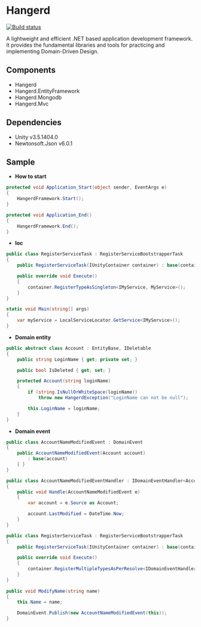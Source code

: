 # Hangerd

[![Build status](https://ci.appveyor.com/api/projects/status/6lq99cxneooqhhk1/branch/master?svg=true)](https://ci.appveyor.com/project/010227leo/hangerd/branch/master)

A lightweight and efficient .NET based application development framework. It provides the fundamental libraries and tools for practicing and implementing Domain-Driven Design.

## Components

- Hangerd
- Hangerd.EntityFramework
- Hangerd.Mongodb
- Hangerd.Mvc

## Dependencies

- Unity v3.5.1404.0
- Newtonsoft.Json v6.0.1

## Sample

- **How to start**

```csharp
protected void Application_Start(object sender, EventArgs e)
{
	HangerdFramework.Start();
}

protected void Application_End()
{
	HangerdFramework.End();
}
```

- **Ioc**

```csharp
public class RegisterServiceTask : RegisterServiceBootstrapperTask
{
	public RegisterServiceTask(IUnityContainer container) : base(container) { }

	public override void Execute()
	{
		container.RegisterTypeAsSingleton<IMyService, MyService>();
	}
}

static void Main(string[] args)
{
	var myService = LocalServiceLocator.GetService<IMyService>();
}
```

- **Domain entity**

```csharp
public abstract class Account : EntityBase, IDeletable
{
	public string LoginName { get; private set; }

	public bool IsDeleted { get; set; }

	protected Account(string loginName)
	{
		if (string.IsNullOrWhiteSpace(loginName))
			throw new HangerdException("LoginName can not be null");

		this.LoginName = loginName;
	}
}
```

- **Domain event**

```csharp
public class AccountNameModifiedEvent : DomainEvent
{
	public AccountNameModifiedEvent(Account account)
		: base(account)
	{ }
}

public class AccountNameModifiedEventHandler : IDomainEventHandler<AccountNameModifiedEvent>
{
	public void Handle(AccountNameModifiedEvent e)
	{
		var account = e.Source as Account;

		account.LastModified = DateTime.Now;
	}
}

public class RegisterServiceTask : RegisterServiceBootstrapperTask
{
	public RegisterServiceTask(IUnityContainer container) : base(container) { }

	public override void Execute()
	{
		container.RegisterMultipleTypesAsPerResolve<IDomainEventHandler<AccountNameModifiedEvent>, AccountNameModifiedEventHandler>();
	}
}
	
public void ModifyName(string name)
{
	this.Name = name;

	DomainEvent.Publish(new AccountNameModifiedEvent(this));
}
```
